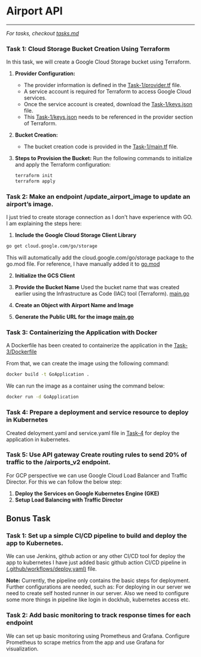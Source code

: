 # Airport API

<!-- My thought process and decisions goes here -->

---
_For tasks, checkout [tasks.md](tasks.md)_

### Task 1: Cloud Storage Bucket Creation Using Terraform

In this task, we will create a Google Cloud Storage bucket using Terraform.

1. **Provider Configuration:**
   - The provider information is defined in the [Task-1/provider.tf](Task-1/provider.tf) file.
   - A service account is required for Terraform to access Google Cloud services.
   - Once the service account is created, download the [Task-1/keys.json](Task-1/keys.json) file.
   - This [Task-1/keys.json](Task-1/keys.json) needs to be referenced in the provider section of Terraform.

2. **Bucket Creation:**
   - The bucket creation code is provided in the [Task-1/main.tf](Task-1/main.tf) file.

3. **Steps to Provision the Bucket:**
   Run the following commands to initialize and apply the Terraform configuration:

   ```bash
   terraform init
   terraform apply
   ```

### Task 2: Make an endpoint /update_airport_image to update an airport’s image.

I just tried to create storage connection as I don't have experience with GO.
I am explaining the steps here:
1. **Include the Google Cloud Storage Client Library**
```bash
go get cloud.google.com/go/storage
```
This will automatically add the cloud.google.com/go/storage package to the go.mod file. For reference, I have manually added it to [go.mod](go.mod)

2. **Initialize the GCS Client**

3. **Provide the Bucket Name**
 Used the bucket name that was created earlier using the Infrastructure as Code (IAC) tool (Terraform). [main.go](main.go)

4. **Create an Object with Airport Name and Image**

5. **Generate the Public URL for the image [main.go](main.go)**


### Task 3: Containerizing the Application with Docker
A Dockerfile has been created to containerize the application in the [Task-3/Dockerfile](Task-3/Dockerfile)

From that, we can create the image using the following command:
```bash
docker build -t GoApplication .
```

We can run the image as a container using the command below:
```bash
docker run -d GoApplication
```

### Task 4: Prepare a deployment and service resource to deploy in Kubernetes
Created deloyment.yaml and service.yaml file in [Task-4](task4) for deploy the application in kubernetes.

### Task 5: Use API gateway Create routing rules to send 20% of traffic to the /airports_v2 endpoint.
For GCP perspective we can use Google Cloud Load Balancer and Traffic Director.
For this we can follow the below step:
1. **Deploy the Services on Google Kubernetes Engine (GKE)**
2. **Setup Load Balancing with Traffic Director**


## Bonus Task
### Task 1: Set up a simple CI/CD pipeline to build and deploy the app to Kubernetes.
We can use Jenkins, github action or any other CI/CD tool for deploy the app to kubernetes
I have just added basic github action CI/CD pipeline in [(.github/workflows/deploy.yaml)](.github/workflows/deploy.yaml) file.

**Note:**
Currently, the pipeline only contains the basic steps for deployment.
Further configurations are needed, such as:
For deploying in our server we need to create self hosted runner in our server.
Also we need to configure some more things in pipeline like login in dockhub, kubernetes access etc. 


### Task 2: Add basic monitoring to track response times for each endpoint
We can set up basic monitoring using Prometheus and Grafana. Configure Prometheus to scrape metrics from the app and use Grafana for visualization.